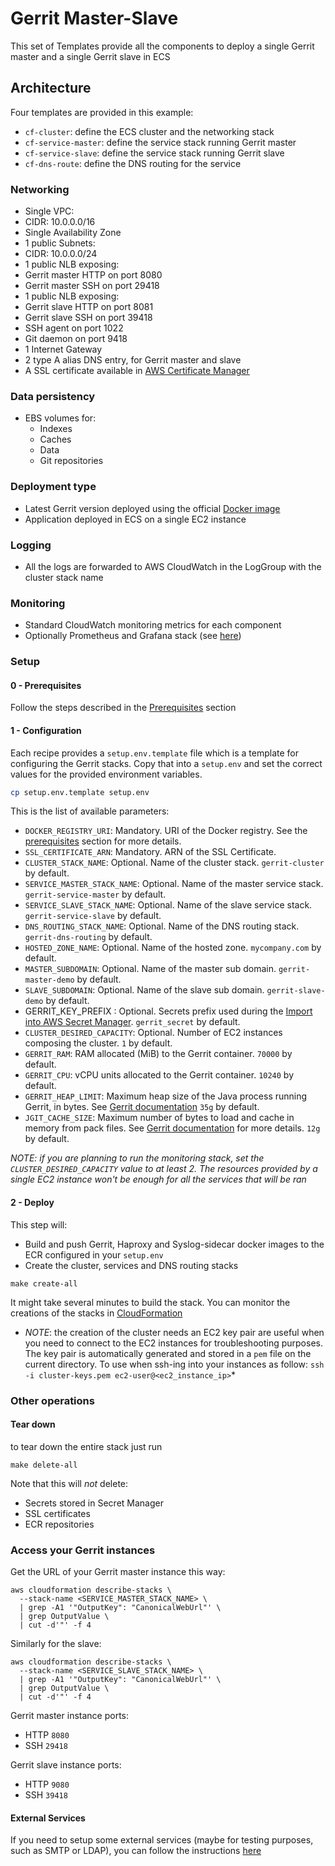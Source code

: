 # Gerrit Master-Slave

This set of Templates provide all the components to deploy a single Gerrit master
and a single Gerrit slave in ECS

## Architecture

Four templates are provided in this example:
* `cf-cluster`: define the ECS cluster and the networking stack
* `cf-service-master`: define the service stack running Gerrit master
* `cf-service-slave`: define the service stack running Gerrit slave
* `cf-dns-route`: define the DNS routing for the service

### Networking

* Single VPC:
 * CIDR: 10.0.0.0/16
* Single Availability Zone
* 1 public Subnets:
 * CIDR: 10.0.0.0/24
* 1 public NLB exposing:
 * Gerrit master HTTP on port 8080
 * Gerrit master SSH on port 29418
* 1 public NLB exposing:
 * Gerrit slave HTTP on port 8081
 * Gerrit slave SSH on port 39418
 * SSH agent on port 1022
 * Git daemon on port 9418
* 1 Internet Gateway
* 2 type A alias DNS entry, for Gerrit master and slave
* A SSL certificate available in [AWS Certificate Manager](https://aws.amazon.com/certificate-manager/)

### Data persistency

* EBS volumes for:
  * Indexes
  * Caches
  * Data
  * Git repositories

### Deployment type

* Latest Gerrit version deployed using the official [Docker image](https://hub.docker.com/r/gerritcodereview/gerrit)
* Application deployed in ECS on a single EC2 instance

### Logging

* All the logs are forwarded to AWS CloudWatch in the LogGroup with the cluster
  stack name

### Monitoring

* Standard CloudWatch monitoring metrics for each component
* Optionally Prometheus and Grafana stack (see [here](../monitoring/README.md))

### Setup

#### 0 - Prerequisites

Follow the steps described in the [Prerequisites](../Prerequisites.md) section

#### 1 - Configuration

Each recipe provides a `setup.env.template` file which is a template for configuring the Gerrit stacks.
Copy that into a `setup.env` and set the correct values for the  provided environment variables.

```bash
cp setup.env.template setup.env
```

This is the list of available parameters:

* `DOCKER_REGISTRY_URI`: Mandatory. URI of the Docker registry. See the
  [prerequisites](#prerequisites) section for more details.
* `SSL_CERTIFICATE_ARN`: Mandatory. ARN of the SSL Certificate.
* `CLUSTER_STACK_NAME`: Optional. Name of the cluster stack. `gerrit-cluster` by default.
* `SERVICE_MASTER_STACK_NAME`: Optional. Name of the master service stack. `gerrit-service-master` by default.
* `SERVICE_SLAVE_STACK_NAME`: Optional. Name of the slave service stack. `gerrit-service-slave` by default.
* `DNS_ROUTING_STACK_NAME`: Optional. Name of the DNS routing stack. `gerrit-dns-routing` by default.
* `HOSTED_ZONE_NAME`: Optional. Name of the hosted zone. `mycompany.com` by default.
* `MASTER_SUBDOMAIN`: Optional. Name of the master sub domain. `gerrit-master-demo` by default.
* `SLAVE_SUBDOMAIN`: Optional. Name of the slave sub domain. `gerrit-slave-demo` by default.
*  GERRIT_KEY_PREFIX : Optional. Secrets prefix used during the [Import into AWS Secret Manager](#import-into-aws-secret-manager).
  `gerrit_secret` by default.
* `CLUSTER_DESIRED_CAPACITY`: Optional.  Number of EC2 instances composing the cluster. `1` by default.
* `GERRIT_RAM`: RAM allocated (MiB) to the Gerrit container. `70000` by default.
* `GERRIT_CPU`: vCPU units allocated to the Gerrit container. `10240` by default.
* `GERRIT_HEAP_LIMIT`: Maximum heap size of the Java process running Gerrit, in bytes.
  See [Gerrit documentation](https://gerrit-review.googlesource.com/Documentation/config-gerrit.html#container.heapLimit)
  `35g` by default.
* `JGIT_CACHE_SIZE`: Maximum number of bytes to load and cache in memory from pack files.
  See [Gerrit documentation](https://gerrit-review.googlesource.com/Documentation/config-gerrit.html#core.packedGitLimit)
  for more details. `12g` by default.

*NOTE: if you are planning to run the monitoring stack, set the
`CLUSTER_DESIRED_CAPACITY` value to at least 2. The resources provided by
a single EC2 instance won't be enough for all the services that will be ran*

#### 2 - Deploy

This step will:
* Build and push Gerrit, Haproxy and Syslog-sidecar docker images to the ECR configured in your `setup.env`
* Create the cluster, services and DNS routing stacks

```
make create-all
```

It might take several minutes to build the stack.
You can monitor the creations of the stacks in [CloudFormation](https://console.aws.amazon.com/cloudformation/home)

* *NOTE*: the creation of the cluster needs an EC2 key pair are useful when you need to connect
to the EC2 instances for troubleshooting purposes. The key pair is automatically generated
and stored in a `pem` file on the current directory.
To use when ssh-ing into your instances as follow: `ssh -i cluster-keys.pem ec2-user@<ec2_instance_ip>`*

### Other operations

#### Tear down

to tear down the entire stack just run

```
make delete-all
```

Note that this will *not* delete:
* Secrets stored in Secret Manager
* SSL certificates
* ECR repositories

### Access your Gerrit instances

Get the URL of your Gerrit master instance this way:

```
aws cloudformation describe-stacks \
  --stack-name <SERVICE_MASTER_STACK_NAME> \
  | grep -A1 '"OutputKey": "CanonicalWebUrl"' \
  | grep OutputValue \
  | cut -d'"' -f 4
```

Similarly for the slave:
```
aws cloudformation describe-stacks \
  --stack-name <SERVICE_SLAVE_STACK_NAME> \
  | grep -A1 '"OutputKey": "CanonicalWebUrl"' \
  | grep OutputValue \
  | cut -d'"' -f 4
```

Gerrit master instance ports:
* HTTP `8080`
* SSH `29418`

Gerrit slave instance ports:
* HTTP `9080`
* SSH `39418`

#### External Services

If you need to setup some external services (maybe for testing purposes, such as SMTP or LDAP),
you can follow the instructions [here](../README.md#external-services)